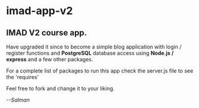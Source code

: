 # imad-app-v2

## IMAD V2 course app.

Have upgraded it since to become a simple blog application with login / register functions and __PostgreSQL__ database access using __Node.js / express__ and a few other packages. 

For a complete list of packages to run this app check the server.js file to see the 'requires'

Feel free to fork and change it to your liking.

*--Salman*
